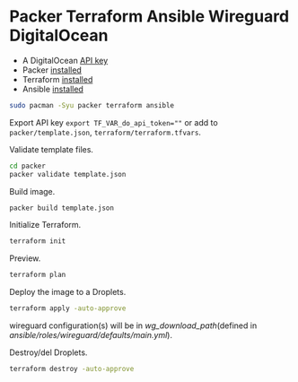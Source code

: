 # Packer Terraform Ansible Wireguard DigitalOcean

- A DigitalOcean [API key](https://www.digitalocean.com/docs/api/create-personal-access-token/)
- Packer [installed](https://www.packer.io/intro/getting-started/install.html)
- Terraform [installed](https://learn.hashicorp.com/terraform/getting-started/install.html)
- Ansible [installed](https://docs.ansible.com/ansible/latest/installation_guide/intro_installation.html)

```bash
sudo pacman -Syu packer terraform ansible
```

Export API key ``` export TF_VAR_do_api_token="" ``` or add to `packer/template.json`, `terraform/terraform.tfvars`.

Validate template files.

```bash
cd packer
packer validate template.json
```

Build image.

```bash
packer build template.json
```

Initialize Terraform.

```bash
terraform init
```

Preview.

```bash
terraform plan
```

Deploy the image to a Droplets.

```bash
terraform apply -auto-approve
```

wireguard configuration(s) will be in *wg_download_path*(defined in *ansible/roles/wireguard/defaults/main.yml*).

Destroy/del Droplets.

```bash
terraform destroy -auto-approve
```
